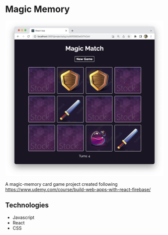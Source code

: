 # Magic Memory

![Project Image](resources/project.png)

A magic-memory card game project created following https://www.udemy.com/course/build-web-apps-with-react-firebase/

## Technologies

- Javascript
- React
- CSS
